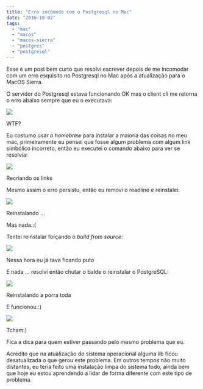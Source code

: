 ```yaml
---
title: "Erro incômodo com o Postgresql no Mac"
date: "2016-10-02"
tags:
  - "mac"
  - "macos"
  - "macos-sierra"
  - "postgres"
  - "postgresql"
---
```


Esse é um post bem curto que resolvi escrever depois de me incomodar com um erro esquisito no Postgresql no Mac após a
atualização para o MacOS Sierra.

O servidor do Postgresql estava funcionando OK mas o client cli me retorna o erro abaixo sempre que eu o executava:

![](/posts/images/1*nKXkh2PzTW85hhl59x3-3w.png)

WTF?

Eu costumo usar o _homebrew_ para instalar a maioria das coisas no meu mac, primeiramente eu pensei que fosse algum
problema com algum link simbólico incorreto, então eu executei o comando abaixo para ver se resolvia:

![](/posts/images/1*aOcgI9fU746SkcSacFKqNA.png)

Recriando os links

Mesmo assim o erro persistu, então eu removi o readline e reinstalei:

![](/posts/images/1*mpcBc2Tu-ShIzR770ebQrg.png)

Reinstalando …

Mas nada.:(

Tentei reinstalar forçando o _build from source_:

![](/posts/images/1*eLE49JvI5vtL6ieIYF_eyQ.png)

Nessa hora eu já tava ficando puto

E nada … resolvi então chutar o balde o reinstalar o PostgreSQL:

![](/posts/images/1*n7GMinuLwIcIqldxekZb8w.png)

Reinstalando a porra toda

E funcionou.:)

![](/posts/images/1*qUqQk3QyIsE0YejWnjO9CA.png)

Tcham:)

Fica a dica para quem estiver passando pelo mesmo problema que eu.

Acredito que na atualização do sistema operacional alguma lib ficou desatualizada o que gerou este problema. Em outros
tempos não muito distantes, eu teria feito uma instalação limpa do sistema todo, ainda bem que hoje eu estou aprendendo
a lidar de forma diferente com este tipo de problema.
